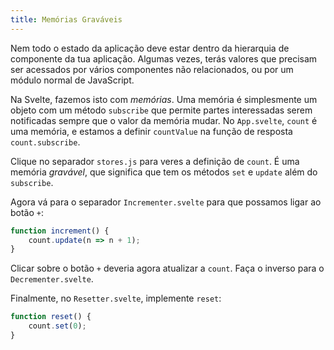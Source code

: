 ```yaml
---
title: Memórias Graváveis
---
```


Nem todo o estado da aplicação deve estar dentro da hierarquia de componente da tua aplicação. Algumas vezes, terás valores que precisam ser acessados por vários componentes não relacionados, ou por um módulo normal de JavaScript.

Na Svelte, fazemos isto com *memórias*. Uma memória é simplesmente um objeto com um método `subscribe` que permite partes interessadas serem notificadas sempre que o valor da memória mudar. No `App.svelte`, `count` é uma memória, e estamos a definir `countValue` na função de resposta `count.subscribe`.

Clique no separador `stores.js` para veres a definição de `count`. É uma memória *gravável*, que significa que tem os métodos `set` e `update` além do `subscribe`.

Agora vá para o separador `Incrementer.svelte` para que possamos ligar ao botão `+`:

```js
function increment() {
	count.update(n => n + 1);
}
```

Clicar sobre o botão `+` deveria agora atualizar a `count`. Faça o inverso para o `Decrementer.svelte`.

Finalmente, no `Resetter.svelte`, implemente `reset`:

```js
function reset() {
	count.set(0);
}
```
